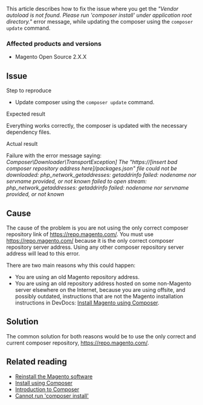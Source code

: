 This article describes how to fix the issue where you get the&nbsp;_"Vendor autoload is not found. Please run 'composer install' under application root directory."_ error message, while updating the composer using the `` composer update `` command.

### Affected products and versions

*   Magento Open Source 2.X.X

## <span style="font-family: -apple-system, BlinkMacSystemFont, 'Segoe UI', Helvetica, Arial, sans-serif;">Issue</span>

<span class="wysiwyg-underline">Step to reproduce</span>

*   Update composer using the `` composer update `` command.

<span class="wysiwyg-underline">Expected result</span>

Everything works correctly, the composer is updated with the necessary dependency files.

<span class="wysiwyg-underline">Actual result</span>

Failure with the error message&nbsp;saying:  
 _Composer\\Downloader\\TransportException\] The "https://\[insert bad composer repository address here\]/packages.json" file could not be downloaded: php\_network\_getaddresses: getaddrinfo failed: nodename nor servname provided, or not known failed to open stream: php\_network\_getaddresses: getaddrinfo failed: nodename nor servname provided, or not known_

## Cause

The cause of the problem is you are not using the only correct composer repository link of <a href="https://repo.magento.com/" target="_self">https://repo.magento.com/</a>. You must use <a href="https://repo.magento.com/" target="_self">https://repo.magento.com/</a> because it is the only correct composer repository server address. Using any other composer repository server address will lead to this error.

There are two main reasons why this could happen:&nbsp;

*   You are using an old Magento repository address.
*   You are using an old repository address hosted on some non-Magento server elsewhere on the Internet, because you are using offsite, and possibly outdated, instructions that are not the Magento installation instructions in DevDocs: <a href="https://devdocs.magento.com/guides/v2.3/install-gde/composer.html" target="_self">Install Magento using Composer</a>.

## Solution

The common solution for both reasons would be to use the only correct and current composer repository, <a href="https://repo.magento.com/" target="_self">https://repo.magento.com/</a>.

## Related reading

*   <a href="https://devdocs.magento.com/guides/v2.3/install-gde/install/cli/dev_reinstall.html" target="_self">Reinstall the Magento software</a>
*   <a href="https://devdocs.magento.com/guides/v2.3/install-gde/install/sample-data-before-composer.html" target="_self">Install using Composer</a>
*   <a href="https://devdocs.magento.com/guides/v2.3/extension-dev-guide/intro/intro-composer.html" target="_self">Introduction to Composer</a>
*   <a href="https://devdocs.magento.com/guides/v2.3/install-gde/trouble/tshoot_composer-install.html" target="_self">Cannot run 'composer install'</a>